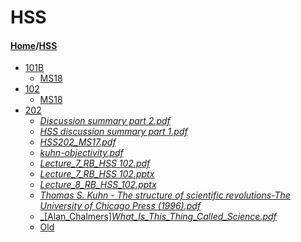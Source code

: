 # HSS
#### [Home](..)\/[HSS]()
- [101B](101B)
    - [MS18](101B/MS18)
- [102](102)
    - [MS18](102/MS18)
- [202](202)
    - [_Discussion summary part 2.pdf_](202/Discussion%20summary%20part%202.pdf)
    - [_HSS discussion summary part 1.pdf_](202/HSS%20discussion%20summary%20part%201.pdf)
    - [_HSS202_MS17.pdf_](202/HSS202_MS17.pdf)
    - [_kuhn-objectivity.pdf_](202/kuhn-objectivity.pdf)
    - [_Lecture_7_RB_HSS 102.pdf_](202/Lecture_7_RB_HSS%20102.pdf)
    - [_Lecture_7_RB_HSS 102.pptx_](202/Lecture_7_RB_HSS%20102.pptx)
    - [_Lecture_8_RB_HSS_102.pptx_](202/Lecture_8_RB_HSS_102.pptx)
    - [_Thomas S. Kuhn - The structure of scientific revolutions-The University of Chicago Press (1996).pdf_](202/Thomas%20S.%20Kuhn%20-%20The%20structure%20of%20scientific%20revolutions-The%20University%20of%20Chicago%20Press%20(1996).pdf)
    - [_[Alan_Chalmers]_What_Is_This_Thing_Called_Science.pdf_](202/[Alan_Chalmers]_What_Is_This_Thing_Called_Science.pdf)
    - [Old](202/Old)
